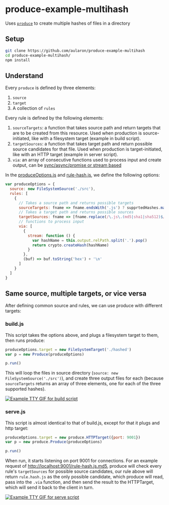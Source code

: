 # produce-example-multihash
Uses [`produce`](https://github.com/etabits/node-produce) to create multiple hashes of files in a directory

## Setup
```sh
git clone https://github.com/aularon/produce-example-multihash
cd produce-example-multihash/
npm install
```

## Understand
Every `produce` is defined by three elements:

1. `source`
2. `target`
3. A collection of `rules`

Every rule is defined by the following elements:

1. `sourceTargets`: a function that takes source path and return targets that are to be created from this resource. Used when production is source-initiated, like with a filesystem target (example in build script).
2. `targetSources`: a function that takes target path and return possible source candidates for that file. Used when production is target-initiated, like with an HTTP target (example in server script).
3. `via`: an array of consecutive functions used to process input and create output, can be [sync/async/promise or stream based](https://github.com/etabits/node-line)

In the [produceOptions.js](https://github.com/aularon/produce-example-multihash/blob/master/src/produceOptions.js) and [rule-hash.js](https://github.com/aularon/produce-example-multihash/blob/master/src/rule-hash.js), we define the following options:

```js
var produceOptions = {
  source: new FileSystemSource('./src'),
  rules: [
    {
      // Takes a source path and returns possible targets
      sourceTargets: fname => fname.endsWith('.js') ? supprtedHashes.map(hash => fname + '.' + hash) : null,
      // Takes a target path and returns possible sources
      targetSources: fname => [fname.replace(/\.js\.(md5|sha1|sha512)$/, '.js')],
      // functions to process input
      via: [
        {
          stream: function () {
            var hashName = this.output.relPath.split('.').pop()
            return crypto.createHash(hashName)
          }
        },
        (buf) => buf.toString('hex') + '\n'
      ]
    }
  ]
}
```
## Same source, multiple targets, or vice versa
After defining common source and rules, we can use produce with different targets:

### build.js
This script takes the options above, and plugs a filesystem target to them, then runs produce:
```js
produceOptions.target = new FileSystemTarget('./hashed')
var p = new Produce(produceOptions)

p.run()
```
This will loop the files in source directory (`source: new FileSystemSource('./src')`), and create three output files for each (because `sourceTargets` returns an array of three elements, one for each of the three supported hashes).

[![Example TTY GIF for build script](https://aularon.github.io/produce-example-multihash/build.gif)](https://aularon.github.io/produce-example-multihash/build.gif)

### serve.js
This script is almost identical to that of build.js, except for that it plugs and http target:
```js
produceOptions.target = new produce.HTTPTarget({port: 9001})
var p = new produce.Produce(produceOptions)

p.run()
```
When run, it starts listening on port 9001 for connections. For an example request of [http://localhost:9001/rule-hash.js.md5](http://localhost:9001/rule-hash.js.md5), produce will check every rule's `targetSources` for possible source candidates, our rule above will return `rule.hash.js` as the only possible candidate, which produce will read, pass into the `.via` function, and then send the result to the HTTPTarget, which will send it back to the client in turn.

[![Example TTY GIF for serve script](https://aularon.github.io/produce-example-multihash/serve.gif)](https://aularon.github.io/produce-example-multihash/serve.gif)
